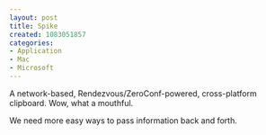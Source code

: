 ```yaml
--- 
layout: post
title: Spike
created: 1083051857
categories: 
- Application
- Mac
- Microsoft
---
```

A network-based, Rendezvous/ZeroConf-powered, cross-platform clipboard. Wow, what a mouthful.

We need more easy ways to pass information back and forth.
